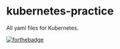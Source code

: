 # kubernetes-practice
All yaml files for Kubernetes.

[![forthebadge](https://forthebadge.com/images/badges/ctrl-c-ctrl-v.svg)](https://forthebadge.com)
